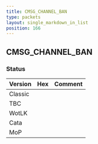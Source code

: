 ```yaml
---
title: CMSG_CHANNEL_BAN
type: packets
layout: single_markdown_in_list
position: 166
---
```


## CMSG_CHANNEL_BAN

### Status

Version | Hex | Comment
---------- | ---------- | ---------- 
Classic |  |  
TBC |  |  
WotLK |  |  
Cata |  |  
MoP |  |  